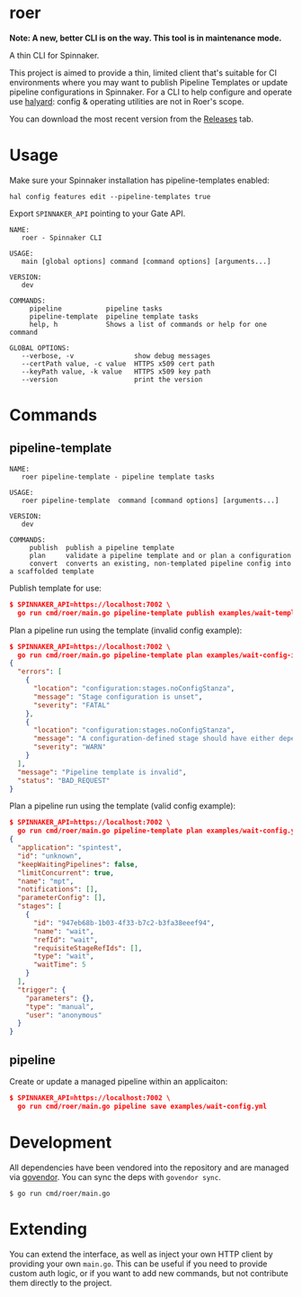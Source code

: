 # roer
**Note: A new, better CLI is on the way. This tool is in maintenance mode.**

A thin CLI for Spinnaker.

This project is aimed to provide a thin, limited client that's suitable for
CI environments where you may want to publish Pipeline Templates or update
pipeline configurations in Spinnaker. For a CLI to help configure and operate
use [halyard][halyard]: config & operating utilities are not in Roer's scope.

You can download the most recent version from the [Releases][releases] tab.

# Usage

Make sure your Spinnaker installation has pipeline-templates enabled:

`hal config features edit --pipeline-templates true`

Export `SPINNAKER_API` pointing to your Gate API.

```
NAME:
   roer - Spinnaker CLI

USAGE:
   main [global options] command [command options] [arguments...]

VERSION:
   dev

COMMANDS:
     pipeline           pipeline tasks
     pipeline-template  pipeline template tasks
     help, h            Shows a list of commands or help for one command

GLOBAL OPTIONS:
   --verbose, -v               show debug messages
   --certPath value, -c value  HTTPS x509 cert path
   --keyPath value, -k value   HTTPS x509 key path
   --version                   print the version
```

# Commands

## pipeline-template

```
NAME:
   roer pipeline-template - pipeline template tasks

USAGE:
   roer pipeline-template  command [command options] [arguments...]

VERSION:
   dev

COMMANDS:
     publish  publish a pipeline template
     plan     validate a pipeline template and or plan a configuration
     convert  converts an existing, non-templated pipeline config into a scaffolded template
```

Publish template for use:

```json
$ SPINNAKER_API=https://localhost:7002 \
  go run cmd/roer/main.go pipeline-template publish examples/wait-template.yml
```

Plan a pipeline run using the template (invalid config example):

```json
$ SPINNAKER_API=https://localhost:7002 \
  go run cmd/roer/main.go pipeline-template plan examples/wait-config-invalid.yml
{
  "errors": [
    {
      "location": "configuration:stages.noConfigStanza",
      "message": "Stage configuration is unset",
      "severity": "FATAL"
    },
    {
      "location": "configuration:stages.noConfigStanza",
      "message": "A configuration-defined stage should have either dependsOn or an inject rule defined",
      "severity": "WARN"
    }
  ],
  "message": "Pipeline template is invalid",
  "status": "BAD_REQUEST"
}
```

Plan a pipeline run using the template (valid config example):

```json
$ SPINNAKER_API=https://localhost:7002 \
  go run cmd/roer/main.go pipeline-template plan examples/wait-config.yml
{
  "application": "spintest",
  "id": "unknown",
  "keepWaitingPipelines": false,
  "limitConcurrent": true,
  "name": "mpt",
  "notifications": [],
  "parameterConfig": [],
  "stages": [
    {
      "id": "947eb68b-1b03-4f33-b7c2-b3fa38eeef94",
      "name": "wait",
      "refId": "wait",
      "requisiteStageRefIds": [],
      "type": "wait",
      "waitTime": 5
    }
  ],
  "trigger": {
    "parameters": {},
    "type": "manual",
    "user": "anonymous"
  }
}
```

## pipeline

Create or update a managed pipeline within an applicaiton:

```json
$ SPINNAKER_API=https://localhost:7002 \
  go run cmd/roer/main.go pipeline save examples/wait-config.yml
```


# Development

All dependencies have been vendored into the repository and are managed via
[govendor](github.com/kardianos/govendor). You can sync the deps with `govendor sync`.

`$ go run cmd/roer/main.go`

# Extending

You can extend the interface, as well as inject your own HTTP client by providing
your own `main.go`. This can be useful if you need to provide custom auth logic,
or if you want to add new commands, but not contribute them directly to the
project.

[releases]: https://github.com/spinnaker/roer/releases
[glide]: https://github.com/Masterminds/glide
[halyard]: https://github.com/spinnaker/halyard
